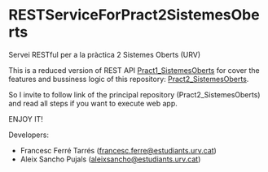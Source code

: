 # RESTServiceForPract2SistemesOberts
Servei RESTful per a la pràctica 2 Sistemes Oberts (URV)

This is a reduced version of REST API [Pract1_SistemesOberts](https://github.com/CescFT/Pract1_SistemesOberts) for cover the features
and bussiness logic of this repository: [Pract2_SistemesOberts](https://github.com/CescFT/Pract2_SistemesOberts).

So I invite to follow link of the principal repository (Pract2_SistemesOberts) and read all steps if you want to execute web app.

ENJOY IT!

Developers:
  * Francesc Ferré Tarrés (francesc.ferre@estudiants.urv.cat)
  * Aleix Sancho Pujals (aleixsancho@estudiants.urv.cat)
